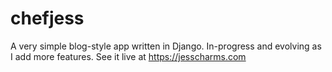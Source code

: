 # chefjess

A very simple blog-style app written in Django. In-progress and evolving as I add more features. See it live at https://jesscharms.com
